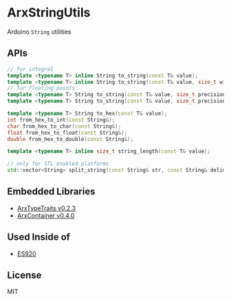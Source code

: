 # ArxStringUtils

Arduino `String` utilities


## APIs

```C++
// for integral
template <typename T> inline String to_string(const T& value);
template <typename T> inline String to_string(const T& value, size_t width);
// for floating points
template <typename T> String to_string(const T& value, size_t precision);
template <typename T> String to_string(const T& value, size_t precision, size_t width);

template <typename T> String to_hex(const T& value);
int from_hex_to_int(const String&);
char from_hex_to_char(const String&);
float from_hex_to_float(const String&);
double from_hex_to_double(const String&);

template <typename T> inline size_t string_length(const T& value);

// only for STL enabled platforms
std::vector<String> split_string(const String& str, const String& delim);
```

## Embedded Libraries

- [ArxTypeTraits v0.2.3](https://github.com/hideakitai/ArxTypeTraits)
- [ArxContainer v0.4.0](https://github.com/hideakitai/ArxContainer)


## Used Inside of

- [ES920](https://github.com/hideakitai/ES920)


## License

MIT
